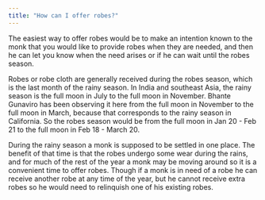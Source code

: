 ```yaml
---
title: "How can I offer robes?"
---
```


The easiest way to offer robes would be to make an intention known to the monk that you would like to provide robes when they are needed, and then he can let you know when the need arises or if he can wait until the robes season.

Robes or robe cloth are generally received during the robes season, which is the last month of the rainy season. In India and southeast Asia, the rainy season is the full moon in July to the full moon in November. Bhante Gunaviro has been observing it here from the full moon in November to the full moon in March, because that corresponds to the rainy season in California. So the robes season would be from the full moon in Jan 20 - Feb 21 to the full moon in Feb 18 - March 20.

During the rainy season a monk is supposed to be settled in one place. The benefit of that time is that the robes undergo some wear during the rains, and for much of the rest of the year a monk may be moving around so it is a convenient time to offer robes. Though if a monk is in need of a robe he can receive another robe at any time of the year, but he cannot receive extra robes so he would need to relinquish one of his existing robes.
